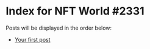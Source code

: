 # Index for NFT World #2331
Posts will be displayed in the order below:

- [Your first post](./001-first.md)

